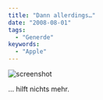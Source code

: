 ```yaml
---
title: "Dann allerdings…"
date: "2008-08-01"
tags:
  - "Generde"
keywords:
  - "Apple"
---
```


![screenshot](/img/codecandies/ZZ7041B475.jpg)

… hilft nichts mehr.
